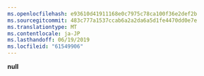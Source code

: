```yaml
---
ms.openlocfilehash: e93610d41911168e0c7975c78ca100f36e2def2b
ms.sourcegitcommit: 483c777a1537ccab6a2a2da6a5d1fe4470dd0e7e
ms.translationtype: MT
ms.contentlocale: ja-JP
ms.lasthandoff: 06/19/2019
ms.locfileid: "61549906"
---
```

**null**